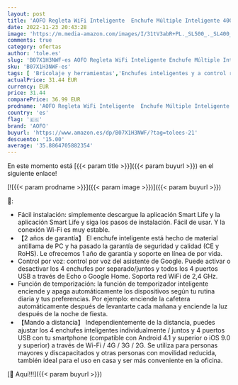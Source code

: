 ```yaml
---
layout: post
title: 'AOFO Regleta WiFi Inteligente  Enchufe Múltiple Inteligente 4000W 16A   Alexa Google Home y IFTTT Control Remoto de Voz  4 Tomas 4 USB  Controlado Individualmente  Temporizador  App Control Remoto'
date: 2022-11-23 20:43:28
image: 'https://m.media-amazon.com/images/I/31tV3abR+PL._SL500_._SL400_.jpg'
comments: true
category: ofertas
author: 'tole.es'
slug: 'B07X1H3NWF-es AOFO Regleta WiFi Inteligente Enchufe Múltiple Inteligente...'
sku: 'B07X1H3NWF-es'
tags: [ 'Bricolaje y herramientas','Enchufes inteligentes y a control remoto','Enchufes y accesorios','Instalación eléctrica','alexa','aofo','google','home','ifttt','🇪🇸', ]
actualPrice: 31.44 EUR
currency: EUR
price: 31.44
comparePrice: 36.99 EUR
prodname: 'AOFO Regleta WiFi Inteligente  Enchufe Múltiple Inteligente 4000W 16A   Alexa Google Home y IFTTT Control Remoto de Voz  4 Tomas 4 USB  Controlado Individualmente  Temporizador  App Control Remoto'
country: 'es'
flag: '🇪🇸'
brand: 'AOFO'
buyurl: 'https://www.amazon.es/dp/B07X1H3NWF/?tag=tolees-21'
descuento: '15.00'
average: '35.8864705882354'
---
```


En este momento está [{{< param title >}}]({{< param buyurl >}}) en el siguiente enlace!

[![{{< param prodname >}}]({{< param image >}})]({{< param buyurl >}})

🔎:

- Fácil instalación: simplemente descargue la aplicación Smart Life y la aplicación Smart Life y siga los pasos de instalación. Fácil de usar. Y la conexión Wi-Fi es muy estable.
- 【2 años de garantía】 El enchufe inteligente está hecho de material antillama de PC y ha pasado la garantía de seguridad y calidad (CE y RoHS). Le ofrecemos 1 año de garantía y soporte en línea de por vida.
- Control por voz: control por voz del asistente de Google. Puede activar o desactivar los 4 enchufes por separado/juntos y todos los 4 puertos USB a través de Echo o Google Home. Soporta red WiFi de 2,4 GHz.
- Función de temporización: la función de temporizador inteligente enciende y apaga automáticamente los dispositivos según tu rutina diaria y tus preferencias. Por ejemplo: enciende la cafetera automáticamente después de levantarte cada mañana y enciende la luz después de la noche de fiesta.
- 【Mando a distancia】 Independientemente de la distancia, puedes ajustar los 4 enchufes inteligentes individualmente / juntos y 4 puertos USB con tu smartphone (compatible con Android 4.1 y superior o iOS 9.0 y superior) a través de Wi-Fi / 4G / 3G / 2G. Se utiliza para personas mayores y discapacitados y otras personas con movilidad reducida, también ideal para el uso en casa y ser más conveniente en la oficina.

[🛒 Aquí!!!]({{< param buyurl >}})
